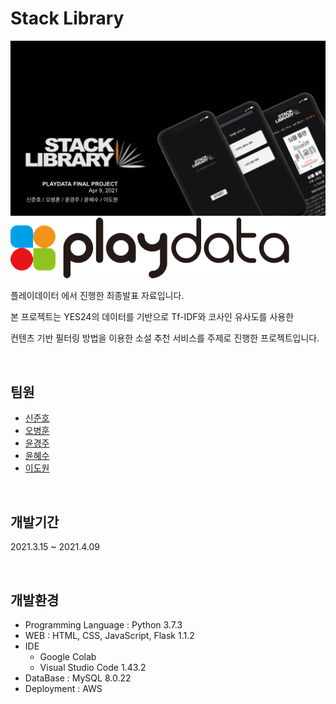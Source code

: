 # Stack Library

<img src="./stack_library.png" />
</br>


<img src="./playdat.png" />
</br>

플레이데이터 에서 진행한 최종발표 자료입니다.

본 프로젝트는 YES24의 데이터를 기반으로 Tf-IDF와 코사인 유사도를 사용한 

컨텐츠 기반 필터링 방법을 이용한 소설 추천 서비스를 주제로 진행한 프로젝트입니다.


</br>


## 팀원

- [신준호](https://github.com/ggwnsghgg)
- [오병훈](https://github.com/OHBEYOUNGHUN)
- [윤경주](https://github.com/GraceYoon281)
- [윤혜수](https://github.com/YHS20)
- [이도원](https://github.com/2dowon)

</br>

## 개발기간

2021.3.15 ~ 2021.4.09

</br>

## 개발환경

- Programming Language : Python 3.7.3
- WEB : HTML, CSS, JavaScript, Flask 1.1.2
- IDE
  - Google Colab
  - Visual Studio Code 1.43.2
- DataBase : MySQL 8.0.22
- Deployment : AWS
